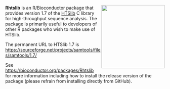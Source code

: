[<img src="https://www.bioconductor.org/images/logo/jpg/bioconductor_logo_rgb.jpg" width="200" align="right"/>](https://bioconductor.org/)

**Rhtslib** is an R/Bioconductor package that provides version 1.7 of the [HTSlib](http://www.htslib.org/) C library for high-throughput sequence analysis. The package is primarily useful to developers of other R packages who wish to make use of HTSlib.

The permanent URL to HTSlib 1.7 is https://sourceforge.net/projects/samtools/files/samtools/1.7/

See https://bioconductor.org/packages/Rhtslib for more information including how to install the release version of the package (please refrain from installing directly from GitHub).

